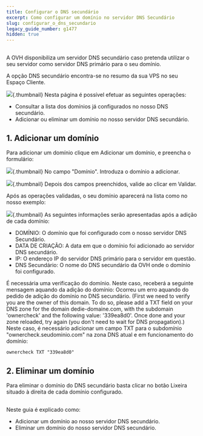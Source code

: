 ```yaml
---
title: Configurar o DNS secundário
excerpt: Como configurar um domínio no servidor DNS Secundário
slug: configurar_o_dns_secundario
legacy_guide_number: g1477
hidden: true
---
```



## 
A OVH disponibiliza um servidor DNS secundário caso pretenda utilizar o seu servidor como servidor DNS primário para o seu domínio.

A opção DNS secundário encontra-se no resumo da sua VPS no seu Espaço Cliente.

![](images/img_2008.jpg){.thumbnail}
Nesta página é possível efetuar as seguintes operações:


- Consultar a lista dos domínios já configurados no nosso DNS secundário.
- Adicionar ou eliminar um domínio no nosso servidor DNS secundário.




## 1. Adicionar um domínio
Para adicionar um domínio clique em Adicionar um domínio, e preencha o formulário:

![](images/img_2009.jpg){.thumbnail}
No campo "Domínio". Introduza o domínio a adicionar.

![](images/img_2010.jpg){.thumbnail}
Depois dos campos preenchidos, valide ao clicar em Validar.

Após as operações validadas, o seu domínio aparecerá na lista como no nosso exemplo:

![](images/img_2011.jpg){.thumbnail}
As seguintes informações serão apresentadas após a adição de cada domínio:


- DOMÍNIO: O domínio que foi configurado com o nosso servidor DNS Secundário.
- DATA DE CRIAÇÃO: A data em que o domínio foi adicionado ao servidor DNS secundário.
- IP: O endereço IP do servidor DNS primário para o servidor em questão.
- DNS Secundário: O nome do DNS secundário da OVH onde o domínio foi configurado.


É necessária uma verificação do domínio. Neste caso, receberá a seguinte mensagem aquando da adição do domínio:
Ocorreu um erro aquando do pedido de adição do domínio no DNS secundário. (First we need to verify you are the owner of this domain. To do so, please add a TXT field on your DNS zone for the domain dedie-domaine.com, with the subdomain 'ownercheck' and the following value: '339ea8d0'. Once done and your zone reloaded, try again (you don't need to wait for DNS propagation).)
Neste caso, é necessário adicionar um campo TXT para o subdomínio "ownercheck.seudominio.com" na zona DNS atual e em funcionamento do domínio:


```
ownercheck TXT "339ea8d0"
```




## 2. Eliminar um domínio
Para eliminar o domínio do DNS secundário basta clicar no botão Lixeira situado à direita de cada domínio configurado.


## 
Neste guia é explicado como:

- Adicionar um domínio ao nosso servidor DNS secundário.
- Eliminar um domínio do nosso servidor DNS secundário.



